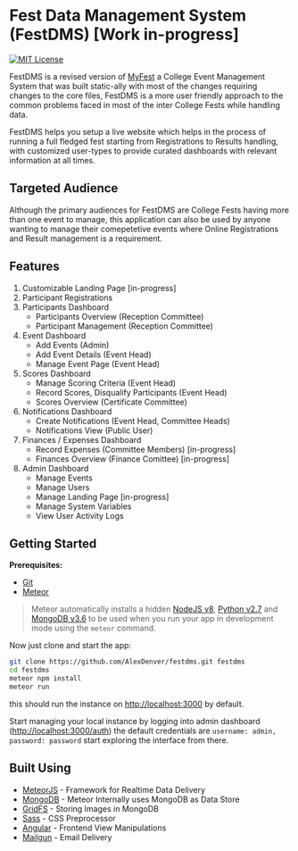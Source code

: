 # Fest Data Management System (FestDMS) [Work in-progress]
[![MIT License](https://img.shields.io/static/v1.svg?label=licence&message=MIT&color=FFB20F)](https://github.com/AlexDenver/festdms/raw/master/LICENSE)


FestDMS is a revised version of [MyFest](https://github.com/alexdenver/myfest) a College Event Management System that was built static-ally with most of the changes requiring changes to the core files, FestDMS is a more user friendly approach to the common problems faced in most of the inter College Fests while handling data. 

FestDMS helps you setup a live website which helps in the process of running a full fledged fest starting from Registrations to Results handling, with customized user-types to provide curated dashboards with relevant information at all times. 

## Targeted Audience
Although the primary audiences for FestDMS are College Fests having more than one event to manage, this application can also be used by anyone wanting to manage their comepetetive events where Online Registrations and Result management is a requirement. 

## Features
1. Customizable Landing Page [in-progress]
2. Participant Registrations
3. Participants Dashboard
    * Participants Overview (Reception Committee)
    * Participant Management (Reception Committee)
4. Event Dashboard
    * Add Events (Admin)
    * Add Event Details (Event Head)
    * Manage Event Page (Event Head)    
5. Scores Dashboard
    * Manage Scoring Criteria (Event Head)
    * Record Scores, Disqualify Participants (Event Head)
    * Scores Overview (Certificate Committee)    
6. Notifications Dashboard
    * Create Notifications (Event Head, Committee Heads)
    * Notifications View (Public User)    
7. Finances / Expenses Dashboard
    * Record Expenses (Committee Members) [in-progress]
    * Finances Overview (Finance Comittee) [in-progress]
8. Admin Dashboard
    * Manage Events
    * Manage Users
    * Manage Landing Page [in-progress]
    * Manage System Variables
    * View User Activity Logs

## Getting Started

**Prerequisites:**

* [Git](http://git-scm.com/book/en/v2/Getting-Started-Installing-Git)
* [Meteor](https://www.meteor.com/install)

> Meteor automatically installs a hidden [NodeJS v8](https://nodejs.org/download/release/v8.9.3/), [Python v2.7](https://www.python.org/downloads/release/python-270/) and [MongoDB v3.6](https://www.mongodb.com/mongodb-3.6) to be used when you run your app in development mode using the `meteor` command.

Now just clone and start the app:

```sh
git clone https://github.com/AlexDenver/festdms.git festdms
cd festdms
meteor npm install
meteor run
```
this should run the instance on [http://localhost:3000](http://localhost:3000) by default. 

Start managing your local instance by logging into admin dashboard ([http://localhost:3000/auth](http://localhost:3000/auth)) the default credentials are ```username: admin, password: password``` start exploring the interface from there.



## Built Using

* [MeteorJS](http://www.meteor.com/) - Framework for Realtime Data Delivery
* [MongoDB](https://www.mongodb.com/) - Meteor Internally uses MongoDB as Data Store
* [GridFS](https://docs.mongodb.com/manual/core/gridfs/) - Storing Images in MongoDB
* [Sass](https://sass-lang.com) - CSS Preprocessor
* [Angular](https://angular.io/) - Frontend View Manipulations
* [Mailgun](https://mailgun.com) - Email Delivery